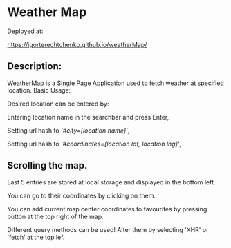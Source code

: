 # Weather Map
Deployed at: 

https://igorterechtchenko.github.io/weatherMap/

## Description:

WeatherMap is a Single Page Application used to fetch weather at specified location.
Basic Usage:

Desired location can be entered by:

Entering location name in the searchbar and press Enter,

Setting url hash to _'#city=[location name]'_,

Setting url hash to _'#coordinates=[location lat, location lng]'_,



## Scrolling the map.
Last 5 entries are stored at local storage and displayed in the bottom left.

You can go to their coordinates by clicking on them.

You can add current map center coordinates to favourites by pressing button at the top right of the map.

Different query methods can be used! Alter them by selecting 'XHR' or 'fetch' at the top lef.
